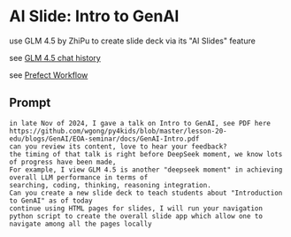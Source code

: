 

# AI Slide: **Intro to GenAI**
use GLM 4.5 by ZhiPu to create slide deck via its "AI Slides" feature

see [GLM 4.5 chat history](https://chat.z.ai/c/c8c38c23-5d3b-48fe-a018-22e5861ecefa)

see [Prefect Workflow](https://github.com/wgong/py4kids/tree/master/lesson-20-edu/blogs/Workflow/prefect)

## Prompt

```
in late Nov of 2024, I gave a talk on Intro to GenAI, see PDF here https://github.com/wgong/py4kids/blob/master/lesson-20-edu/blogs/GenAI/EOA-seminar/docs/GenAI-Intro.pdf
can you review its content, love to hear your feedback?
the timing of that talk is right before DeepSeek moment, we know lots of progress have been made, 
For example, I view GLM 4.5 is another "deepseek moment" in achieving overall LLM performance in terms of 
searching, coding, thinking, reasoning integration.  
Can you create a new slide deck to teach students about "Introduction to GenAI" as of today
continue using HTML pages for slides, I will run your navigation python script to create the overall slide app which allow one to navigate among all the pages locally

```